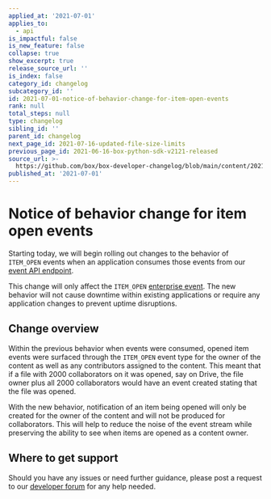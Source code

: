 ```yaml
---
applied_at: '2021-07-01'
applies_to:
  - api
is_impactful: false
is_new_feature: false
collapse: true
show_excerpt: true
release_source_url: ''
is_index: false
category_id: changelog
subcategory_id: ''
id: 2021-07-01-notice-of-behavior-change-for-item-open-events
rank: null
total_steps: null
type: changelog
sibling_id: ''
parent_id: changelog
next_page_id: 2021-07-16-updated-file-size-limits
previous_page_id: 2021-06-16-box-python-sdk-v2121-released
source_url: >-
  https://github.com/box/box-developer-changelog/blob/main/content/2021/07-01-notice-of-behavior-change-for-item-open-events.md
published_at: '2021-07-01'
---
```

# Notice of behavior change for item open events

Starting today, we will begin rolling out changes to the behavior
of `ITEM_OPEN` events when an application consumes those events from our
[event API endpoint][event-apis].

This change will only affect the `ITEM_OPEN` [enterprise event][user-events].
The new behavior will not cause downtime within existing applications or
require any application changes to prevent uptime disruptions.

## Change overview

Within the previous behavior when events were consumed, opened item events were
surfaced through the `ITEM_OPEN` event type for the owner of the content as
well as any contributors assigned to the content. This meant that if a file with
2000 collaborators on it was opened, say on Drive, the file owner plus all
2000 collaborators would have an event created stating that the file was opened.

With the new behavior, notification of an item being opened will only be created
for the owner of the content and will not be produced for collaborators. This
will help to reduce the noise of the event stream while preserving the ability
to see when items are opened as a content owner.

## Where to get support

Should you have any issues or need further guidance, please post a request to
our [developer forum][forum] for any help needed.

[event-apis]: https://developer.box.com/reference/get-events
[user-events]: g://events/for-enterprise
[forum]: https://support.box.com/hc/en-us/community/topics/360001932973-Platform-and-Developer-Forum